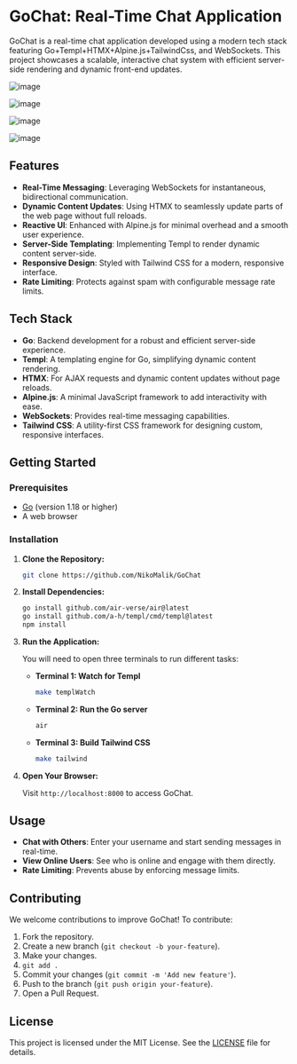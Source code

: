 # GoChat: Real-Time Chat Application

GoChat is a real-time chat application developed using a modern tech stack featuring Go+Templ+HTMX+Alpine.js+TailwindCss, and WebSockets. This project showcases a scalable, interactive chat system with efficient server-side rendering and dynamic front-end updates.



![image](https://github.com/user-attachments/assets/82e993a5-14bc-405d-b49a-f3a6e8d05356)


![image](https://github.com/user-attachments/assets/ae3d87c5-b772-48a2-aa4d-64ee6826679a)


![image](https://github.com/user-attachments/assets/19b682e9-4976-40f3-8aaa-7812f6777784)



![image](https://github.com/user-attachments/assets/f3de35e7-e59c-474d-bdfa-1943476334bc)




## Features

- **Real-Time Messaging**: Leveraging WebSockets for instantaneous, bidirectional communication.
- **Dynamic Content Updates**: Using HTMX to seamlessly update parts of the web page without full reloads.
- **Reactive UI**: Enhanced with Alpine.js for minimal overhead and a smooth user experience.
- **Server-Side Templating**: Implementing Templ to render dynamic content server-side.
- **Responsive Design**: Styled with Tailwind CSS for a modern, responsive interface.
- **Rate Limiting**: Protects against spam with configurable message rate limits.

## Tech Stack

- **Go**: Backend development for a robust and efficient server-side experience.
- **Templ**: A templating engine for Go, simplifying dynamic content rendering.
- **HTMX**: For AJAX requests and dynamic content updates without page reloads.
- **Alpine.js**: A minimal JavaScript framework to add interactivity with ease.
- **WebSockets**: Provides real-time messaging capabilities.
- **Tailwind CSS**: A utility-first CSS framework for designing custom, responsive interfaces.

## Getting Started

### Prerequisites

- [Go](https://golang.org/dl/) (version 1.18 or higher)
- A web browser

### Installation

1.  **Clone the Repository:**

    ```bash
    git clone https://github.com/NikoMalik/GoChat
    ```

2.  **Install Dependencies:**

    ```bash
    go install github.com/air-verse/air@latest
    go install github.com/a-h/templ/cmd/templ@latest
    npm install


    ```

3.  **Run the Application:**

    You will need to open three terminals to run different tasks:

    - **Terminal 1: Watch for Templ**

      ```bash
      make templWatch
      ```

    - **Terminal 2: Run the Go server**

      ```bash
      air
      ```

    - **Terminal 3: Build Tailwind CSS**

      ```bash
      make tailwind
      ```

4.  **Open Your Browser:**

    Visit `http://localhost:8000` to access GoChat.

## Usage

- **Chat with Others**: Enter your username and start sending messages in real-time.
- **View Online Users**: See who is online and engage with them directly.
- **Rate Limiting**: Prevents abuse by enforcing message limits.

## Contributing

We welcome contributions to improve GoChat! To contribute:

1. Fork the repository.
2. Create a new branch (`git checkout -b your-feature`).
3. Make your changes.
4. `git add .`
5. Commit your changes (`git commit -m 'Add new feature'`).
6. Push to the branch (`git push origin your-feature`).
7. Open a Pull Request.

## License

This project is licensed under the MIT License. See the [LICENSE](LICENSE) file for details.
